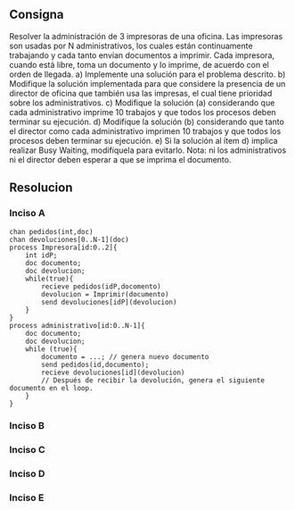 ## Consigna

Resolver la administración de 3 impresoras de una oficina. Las impresoras son usadas por N
administrativos, los cuales están continuamente trabajando y cada tanto envían documentos
a imprimir. Cada impresora, cuando está libre, toma un documento y lo imprime, de
acuerdo con el orden de llegada.
a) Implemente una solución para el problema descrito.
b) Modifique la solución implementada para que considere la presencia de un director de
oficina que también usa las impresas, el cual tiene prioridad sobre los administrativos.
c) Modifique la solución (a) considerando que cada administrativo imprime 10 trabajos y
que todos los procesos deben terminar su ejecución.
d) Modifique la solución (b) considerando que tanto el director como cada administrativo
imprimen 10 trabajos y que todos los procesos deben terminar su ejecución.
e) Si la solución al ítem d) implica realizar Busy Waiting, modifíquela para evitarlo.
Nota: ni los administrativos ni el director deben esperar a que se imprima el documento.

## Resolucion

### Inciso A

```
chan pedidos(int,doc)
chan devoluciones[0..N-1](doc)
process Impresora[id:0..2]{
    int idP;
    doc documento;
    doc devolucion;
    while(true){
        recieve pedidos(idP,docomento)
        devolucion = Imprimir(documento)
        send devoluciones[idP](devolucion)
    }
}
process administrativo[id:0..N-1]{
    doc documento;
    doc devolucion;
    while (true){
        documento = ...; // genera nuevo documento
        send pedidos(id,documento);
        recieve devoluciones[id](devolucion)
        // Después de recibir la devolución, genera el siguiente documento en el loop.
    }
}

```



### Inciso B


### Inciso C

### Inciso D


### Inciso E